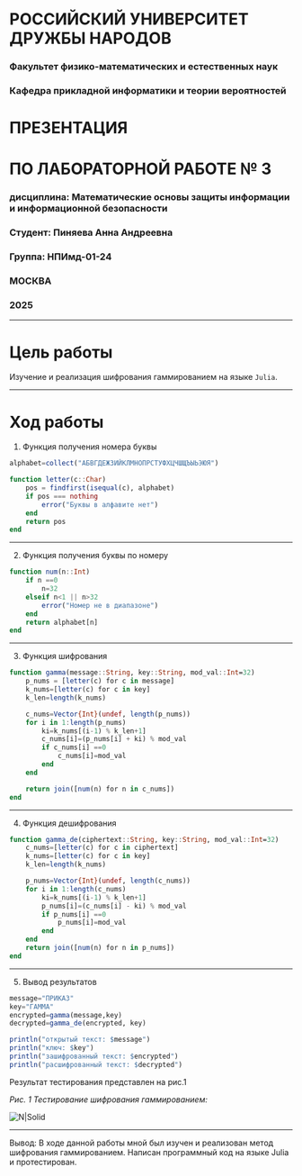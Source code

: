 # РОССИЙСКИЙ УНИВЕРСИТЕТ ДРУЖБЫ НАРОДОВ
### Факультет физико-математических и естественных наук
### Кафедра прикладной информатики и теории вероятностей 


# ПРЕЗЕНТАЦИЯ
# ПО ЛАБОРАТОРНОЙ РАБОТЕ  № 3
### дисциплина: Математические основы защиты информации и информационной безопасности


### Студент: Пиняева Анна Андреевна
### Группа: НПИмд-01-24

### МОСКВА
### 2025 

-----------


# Цель работы

Изучение и реализация шифрования гаммированием на языке `Julia`. 

-----------


# Ход работы
1. Функция получения номера буквы

```julia
alphabet=collect("АБВГДЕЖЗИЙКЛМНОПРСТУФХЦЧШЩЪЫЬЭЮЯ")

function letter(c::Char)
    pos = findfirst(isequal(c), alphabet)
    if pos === nothing
        error("Буквы в алфавите нет")
    end
    return pos
end
```

-----------


2. Функция получения буквы по номеру

```julia
function num(n::Int)
    if n ==0
        n=32
    elseif n<1 || n>32
        error("Номер не в диапазоне")
    end
    return alphabet[n]
end
```

-----------


3. Функция шифрования

```julia
function gamma(message::String, key::String, mod_val::Int=32)
    p_nums = [letter(c) for c in message]
    k_nums=[letter(c) for c in key]
    k_len=length(k_nums)

    c_nums=Vector{Int}(undef, length(p_nums))
    for i in 1:length(p_nums)
        ki=k_nums[(i-1) % k_len+1]
        c_nums[i]=(p_nums[i] + ki) % mod_val
        if c_nums[i] ==0
            c_nums[i]=mod_val
        end
    end

    return join([num(n) for n in c_nums])
end
```
-----------


4. Функция дешифрования

```julia
function gamma_de(ciphertext::String, key::String, mod_val::Int=32)
    c_nums=[letter(c) for c in ciphertext]
    k_nums=[letter(c) for c in key]
    k_len=length(k_nums)

    p_nums=Vector{Int}(undef, length(c_nums))
    for i in 1:length(c_nums)
        ki=k_nums[(i-1) % k_len+1]
        p_nums[i]=(c_nums[i] - ki) % mod_val
        if p_nums[i] ==0
            p_nums[i]=mod_val
        end
    end
    return join([num(n) for n in p_nums])
end
```

-----------


5. Вывод результатов
```julia
message="ПРИКАЗ"
key="ГАММА"
encrypted=gamma(message,key)
decrypted=gamma_de(encrypted, key)

println("открытый текст: $message")
println("ключ: $key")
println("зашифрованный текст: $encrypted")
println("расшифрованный текст: $decrypted")
```
Результат тестирования представлен на рис.1 


*Рис. 1 Тестирование шифрования гаммированием:*

![N|Solid](https://sun9-79.userapi.com/s/v1/if2/B6E2Ya8Cy7vp_rDhaKc39Xcbe-VtRJuk_yZlk4tfib8CbXvQOMc3bSPP_63T7Kw1C_Tg6yidXr0JflFfoqNJC39u.jpg?quality=95&as=32x5,48x8,72x12,108x18,160x26,240x39,360x59,480x78,540x88,640x104,720x117,1080x176,1280x209,1440x235,1900x310&from=bu&cs=1900x0)



-----------

Вывод: В ходе данной работы мной был изучен и реализован метод шифрования гаммированием.   Написан программный код на языке Julia и протестирован. 
